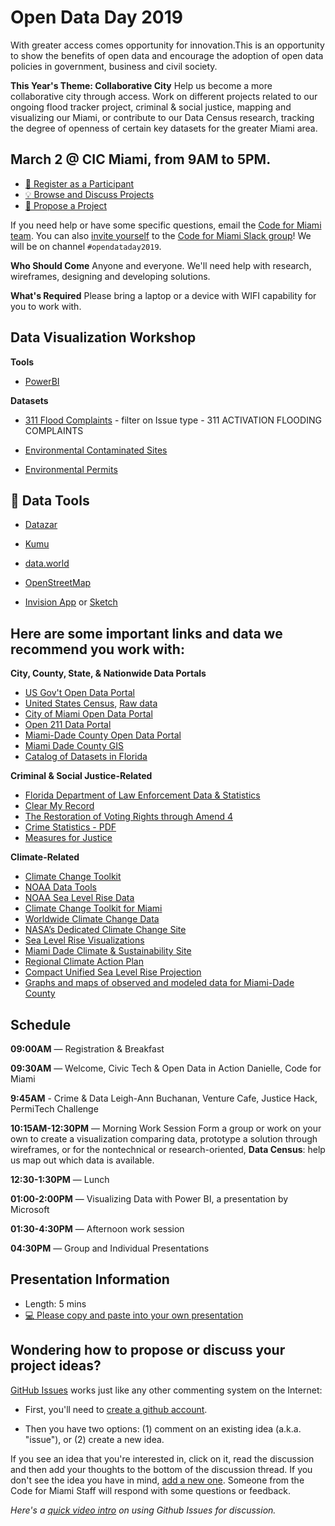 # Open Data Day 2019
With greater access comes opportunity for innovation.This is an opportunity to show the benefits of open data and encourage the adoption of open data policies in government, business and civil society.

**This Year's Theme: Collaborative City**
Help us become a more collaborative city through access. Work on different projects related to our ongoing flood tracker project, criminal & social justice, mapping and visualizing our Miami, or contribute to our Data Census research, tracking the degree of openness of certain key datasets for the greater Miami area.

## March 2 @ CIC Miami, from 9AM to 5PM.

- [:rocket: Register as a Participant](https://www.eventbrite.com/e/international-open-data-day-2019-tickets-56708370262?aff=ebdssbdestsearch)
- [:bulb: Browse and Discuss Projects](https://github.com/Code-for-Miami/OpenDataDay2019/issues)
- [:star2: Propose a Project](https://github.com/Code-for-Miami/OpenDataDay2019/issues/new)

If you need help or have some specific questions, email the [Code for Miami team](mailto:codeformiami@gmail.com). You can also [invite yourself](http://cfm-invite.herokuapp.com) to the [Code for Miami Slack group](http://codeformiami.slack.com)! We will be on channel `#opendataday2019`.

**Who Should Come**
Anyone and everyone. We'll need help with research, wireframes, designing and developing solutions.

**What's Required**
Please bring a laptop or a device with WIFI capability for you to work with.

## Data Visualization Workshop

**Tools**

* [PowerBI](https://powerbi.microsoft.com/en-us/get-started/?&OCID=AID719832_SEM_w6bTnkTf&lnkd=Bing_PowerBI_%5BBrand%5D&msclkid=52dae773ce381c37c4ccbb0be1257523)

**Datasets**

* [311 Flood Complaints](https://opendata.miamidade.gov/311/311-Service-Requests-Miami-Dade-County/dj6j-qg5t/data) - filter on Issue type - 311 ACTIVATION FLOODING COMPLAINTS
 
* [Environmental Contaminated Sites](https://opendata.miamidade.gov/Environment/Contaminated-Sites/jcvh-tmn5) 

* [Environmental Permits](https://opendata.miamidade.gov/Environment/Environmental-Permits/6r7z-v6nm) 

## :wrench: Data Tools
* [Datazar](https://www.datazar.com)

* [Kumu](http://kumu.io)

* [data.world](http://data.world)

* [OpenStreetMap](https://www.openstreetmap.org/#map=12/25.7824/-80.2295) 

* [Invision App](https://www.invisionapp.com/) or [Sketch](https://www.sketchapp.com/)


## Here are some important links and data we recommend you work with:

**City, County, State, & Nationwide Data Portals**
 * [US Gov't Open Data Portal](https://www.data.gov/)
 * [United States Census](https://data.census.gov/), [Raw data](https://www2.census.gov/)
 * [City of Miami Open Data Portal](https://data.miamigov.com/)
 * [Open 211 Data Portal](http://miami.open.211.developer.adopta.agency/)
 * [Miami-Dade County Open Data Portal](https://opendata.miamidade.gov/)
 * [Miami Dade County GIS](http://gis-mdc.opendata.arcgis.com/)
 * [Catalog of Datasets in Florida](https://catalog.data.gov/dataset?tags=florida)
 
**Criminal & Social Justice-Related**
 * [Florida Department of Law Enforcement Data & Statistics](http://www.fdle.state.fl.us/FSAC/Data-Statistics-(1).aspx)
  * [Clear My Record](https://www.clearmyrecord.org/)
 * [The Restoration of Voting Rights through Amend 4](https://ballotpedia.org/Florida_Amendment_4,_Voting_Rights_Restoration_for_Felons_Initiative_(2018))
 * [Crime Statistics - PDF](https://www8.miamidade.gov/global/police/crime-statistics.page)
 * [Measures for Justice](https://measuresforjustice.org/about/measures/)
 
**Climate-Related**
 * [Climate Change Toolkit](https://toolkit.climate.gov/)
 * [NOAA Data Tools](https://www.ncdc.noaa.gov/cdo-web/datatools)
 * [NOAA Sea Level Rise Data](https://coast.noaa.gov/digitalcoast/tools/slr)
 * [Climate Change Toolkit for Miami](https://toolkit.climate.gov/climate-explorer2/location.php?county=Miami-Dade+County&city=Miami,%20FL&fips=12086&lat=25.7616798&lon=-80.19179020000001)
  * [Worldwide Climate Change Data](http://data.worldbank.org/topic/climate-change)
 * [NASA’s Dedicated Climate Change Site](https://climate.nasa.gov/)
 * [Sea Level Rise Visualizations](http://sealevel.climatecentral.org/)
 * [Miami Dade Climate & Sustainability Site](http://www.miamidade.gov/green/)
 * [Regional Climate Action Plan](http://www.southeastfloridaclimatecompact.org//wp-content/uploads/2014/09/regional-climate-action-plan-final-ada-compliant.pdf)
 * [Compact Unified Sea Level Rise Projection](http://www.southeastfloridaclimatecompact.org/wp-content/uploads/2015/10/2015-Compact-Unified-Sea-Level-Rise-Projection.pdf)
 * [Graphs and maps of observed and modeled data for Miami-Dade County](https://toolkit.climate.gov/climate-explorer2/location.php?county=Miami-Dade+County&city=Miami,%20FL&fips=12086&lat=25.7616798&lon=-80.19179020000001)



## Schedule

**09:00AM** — Registration & Breakfast 

**09:30AM** — Welcome, Civic Tech & Open Data in Action
Danielle, Code for Miami

**9:45AM** - Crime & Data 
Leigh-Ann Buchanan, Venture Cafe, Justice Hack, PermiTech Challenge

**10:15AM-12:30PM** — Morning Work Session
Form a group or work on your own to create a visualization comparing data, prototype a solution through wireframes, or for the nontechnical or research-oriented, **Data Census**: help us map out which data is available.

**12:30-1:30PM** — Lunch

**01:00-2:00PM** — Visualizing Data with Power BI, a presentation by Microsoft

**01:30-4:30PM** — Afternoon work session

**04:30PM** — Group and Individual Presentations

## Presentation Information

- Length: 5 mins
- [:computer: Please copy and paste into your own presentation](https://docs.google.com/presentation/d/1IKsq7ibQmzMiYRsv_AFuXrhgaLqNDfM-bFfxpRSY-aE/edit?usp=sharing)

## Wondering how to propose or discuss your project ideas?

[GitHub Issues](https://guides.github.com/features/issues/) works just like any other commenting system on the Internet:


- First, you'll need to [create a github account](https://github.com/join).

- Then you have two options: (1) comment on an existing idea (a.k.a. "issue"), or (2) create a new idea.

If you see an idea that you're interested in, click on it, read the discussion and then add your thoughts to the bottom of the discussion thread. If you don't see the idea you have in mind, [add a new one](https://github.com/Code-for-Miami/OpenDataDay2018/issues/new). Someone from the Code for Miami Staff will respond with some questions or feedback.

*Here's a [quick video intro](https://www.youtube.com/watch?v=KlrJVSJRUN4) on using Github Issues for discussion.*
